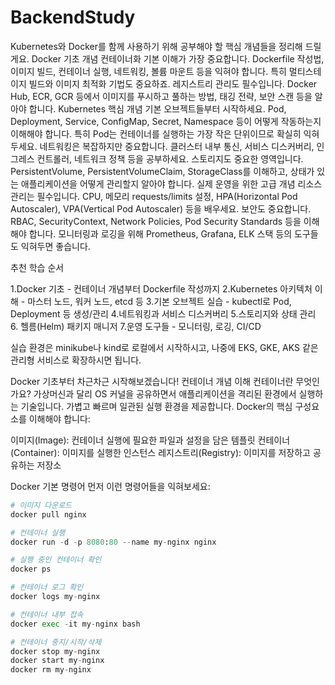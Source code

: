 # BackendStudy

Kubernetes와 Docker를 함께 사용하기 위해 공부해야 할 핵심 개념들을 정리해 드릴게요.
Docker 기초 개념
컨테이너화 기본 이해가 가장 중요합니다. Dockerfile 작성법, 이미지 빌드, 컨테이너 실행, 네트워킹, 볼륨 마운트 등을 익혀야 합니다. 특히 멀티스테이지 빌드와 이미지 최적화 기법도 중요하죠.
레지스트리 관리도 필수입니다. Docker Hub, ECR, GCR 등에서 이미지를 푸시하고 풀하는 방법, 태깅 전략, 보안 스캔 등을 알아야 합니다.
Kubernetes 핵심 개념
기본 오브젝트들부터 시작하세요. Pod, Deployment, Service, ConfigMap, Secret, Namespace 등이 어떻게 작동하는지 이해해야 합니다. 특히 Pod는 컨테이너를 실행하는 가장 작은 단위이므로 확실히 익혀두세요.
네트워킹은 복잡하지만 중요합니다. 클러스터 내부 통신, 서비스 디스커버리, 인그레스 컨트롤러, 네트워크 정책 등을 공부하세요.
스토리지도 중요한 영역입니다. PersistentVolume, PersistentVolumeClaim, StorageClass를 이해하고, 상태가 있는 애플리케이션을 어떻게 관리할지 알아야 합니다.
실제 운영을 위한 고급 개념
리소스 관리는 필수입니다. CPU, 메모리 requests/limits 설정, HPA(Horizontal Pod Autoscaler), VPA(Vertical Pod Autoscaler) 등을 배우세요.
보안도 중요합니다. RBAC, SecurityContext, Network Policies, Pod Security Standards 등을 이해해야 합니다.
모니터링과 로깅을 위해 Prometheus, Grafana, ELK 스택 등의 도구들도 익혀두면 좋습니다.

추천 학습 순서

1.Docker 기초 - 컨테이너 개념부터 Dockerfile 작성까지
2.Kubernetes 아키텍처 이해 - 마스터 노드, 워커 노드, etcd 등
3.기본 오브젝트 실습 - kubectl로 Pod, Deployment 등 생성/관리
4.네트워킹과 서비스 디스커버리
5.스토리지와 상태 관리
6. 헬름(Helm) 패키지 매니저
7.운영 도구들 - 모니터링, 로깅, CI/CD

실습 환경은 minikube나 kind로 로컬에서 시작하시고, 나중에 EKS, GKE, AKS 같은 관리형 서비스로 확장하시면 됩니다.

Docker 기초부터 차근차근 시작해보겠습니다!
컨테이너 개념 이해
컨테이너란 무엇인가요? 가상머신과 달리 OS 커널을 공유하면서 애플리케이션을 격리된 환경에서 실행하는 기술입니다. 가볍고 빠르며 일관된 실행 환경을 제공합니다.
Docker의 핵심 구성요소를 이해해야 합니다:

이미지(Image): 컨테이너 실행에 필요한 파일과 설정을 담은 템플릿
컨테이너(Container): 이미지를 실행한 인스턴스
레지스트리(Registry): 이미지를 저장하고 공유하는 저장소

Docker 기본 명령어
먼저 이런 명령어들을 익혀보세요:


```.py
# 이미지 다운로드
docker pull nginx

# 컨테이너 실행
docker run -d -p 8080:80 --name my-nginx nginx

# 실행 중인 컨테이너 확인
docker ps

# 컨테이너 로그 확인
docker logs my-nginx

# 컨테이너 내부 접속
docker exec -it my-nginx bash

# 컨테이너 중지/시작/삭제
docker stop my-nginx
docker start my-nginx
docker rm my-nginx
```
